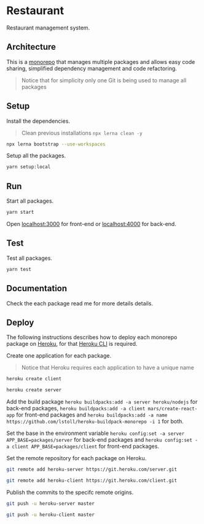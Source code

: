 # Restaurant

Restaurant management system.

## Architecture

This is a [monorepo](https://en.wikipedia.org/wiki/Monorepo) that manages multiple packages and allows easy code sharing, simplified dependency management and code refactoring.

> Notice that for simplicity only one Git is being used to manage all packages

## Setup

Install the dependencies.

> Clean previous installations `npx lerna clean -y`

```sh
npx lerna bootstrap --use-workspaces
```

Setup all the packages.

```sh
yarn setup:local
```

## Run

Start all packages.

```sh
yarn start
```

Open [localhost:3000](http://localhost:3000) for front-end or [localhost:4000](http://localhost:4000) for back-end.

## Test

Test all packages.

```sh
yarn test
```

## Documentation

Check the each package read me for more details details.

## Deploy

The following instructions describes how to deploy each monorepo package on [Heroku](https://heroku.com/), for that [Heroku CLI](https://devcenter.heroku.com/articles/heroku-cli#install-the-heroku-cli) is required.

Create one application for each package.

> Notice that Heroku requires each application to have a unique name

```sh
heroku create client
```

```sh
heroku create server
```

Add the build package `heroku buildpacks:add -a server heroku/nodejs` for back-end packages, `heroku buildpacks:add -a client mars/create-react-app` for front-end packages and `heroku buildpacks:add -a name https://github.com/lstoll/heroku-buildpack-monorepo -i 1` for both.

Set the base in the environment variable `heroku config:set -a server APP_BASE=packages/server` for back-end packages and `heroku config:set -a client APP_BASE=packages/client` for front-end packages.

Set the remote repository for each package on Heroku.

```sh
git remote add heroku-server https://git.heroku.com/server.git
```

```sh
git remote add heroku-client https://git.heroku.com/client.git
```

Publish the commits to the specifc remote origins.

```sh
git push -u heroku-server master
```

```sh
git push -u heroku-client master
```
